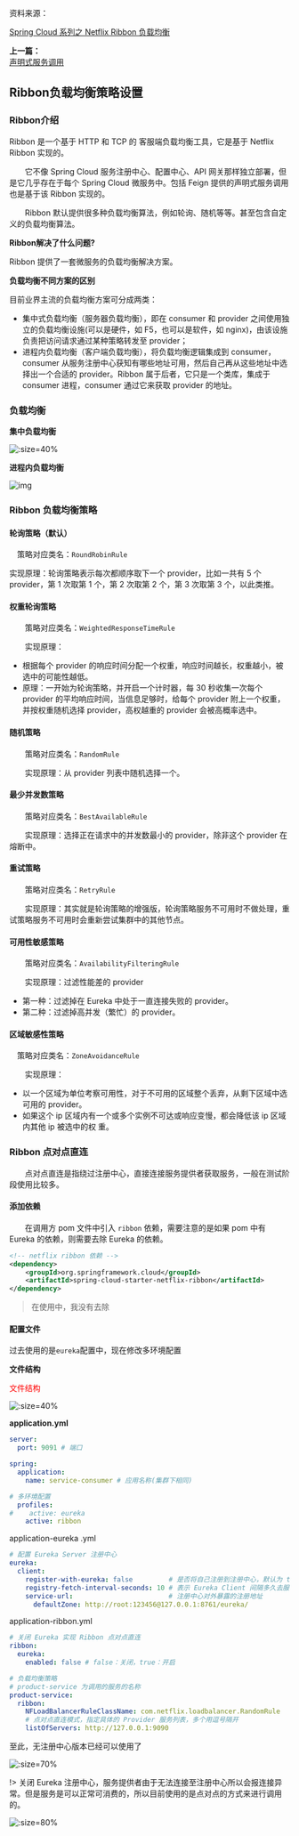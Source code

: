 资料来源：<br/>

[Spring Cloud 系列之 Netflix Ribbon 负载均衡](https://mrhelloworld.com/about)<br/>

**上一篇：**<br/>
[声明式服务调用](springCloud/feign&ribbon/01声明式服务调用.md)

## Ribbon负载均衡策略设置

### Ribbon介绍

Ribbon 是一个基于 HTTP 和 TCP 的 客服端负载均衡工具，它是基于 Netflix Ribbon 实现的。

　　它不像 Spring Cloud 服务注册中心、配置中心、API 网关那样独立部署，但是它几乎存在于每个 Spring Cloud 微服务中。包括 Feign 提供的声明式服务调用也是基于该 Ribbon 实现的。

　　Ribbon 默认提供很多种负载均衡算法，例如轮询、随机等等。甚至包含自定义的负载均衡算法。

**Ribbon解决了什么问题?**

Ribbon 提供了一套微服务的负载均衡解决方案。

**负载均衡不同方案的区别**

目前业界主流的负载均衡方案可分成两类：

- 集中式负载均衡（服务器负载均衡），即在 consumer 和 provider 之间使用独立的负载均衡设施(可以是硬件，如 F5，也可以是软件，如 nginx)，由该设施负责把访问请求通过某种策略转发至 provider；
- 进程内负载均衡（客户端负载均衡），将负载均衡逻辑集成到 consumer，consumer 从服务注册中心获知有哪些地址可用，然后自己再从这些地址中选择出一个合适的 provider。Ribbon 属于后者，它只是一个类库，集成于 consumer 进程，consumer 通过它来获取 provider 的地址。

### 负载均衡

**集中负载均衡**

![](large/e6c9d24ely1h232lvobz1j20dv0f4q3a.jpg ':size=40%')

**进程内负载均衡**

![img](large/1578386040836.png ':size=50%')

###  Ribbon 负载均衡策略

#### 轮询策略（默认）

　策略对应类名：`RoundRobinRule`

   实现原理：轮询策略表示每次都顺序取下一个 provider，比如一共有 5 个 provider，第 1 次取第 1 个，第 2 次取第 2 个，第 3 次取第 3 个，以此类推。

#### 权重轮询策略

　　策略对应类名：`WeightedResponseTimeRule`

　　实现原理：

- 根据每个 provider 的响应时间分配一个权重，响应时间越长，权重越小，被选中的可能性越低。
- 原理：一开始为轮询策略，并开启一个计时器，每 30 秒收集一次每个 provider 的平均响应时间，当信息足够时，给每个 provider 附上一个权重，并按权重随机选择 provider，高权越重的 provider 会被高概率选中。

#### 随机策略

　　策略对应类名：`RandomRule`

　　实现原理：从 provider 列表中随机选择一个。

#### 最少并发数策略

　　策略对应类名：`BestAvailableRule`

　　实现原理：选择正在请求中的并发数最小的 provider，除非这个 provider 在熔断中。

#### 重试策略

　　策略对应类名：`RetryRule`

　　实现原理：其实就是轮询策略的增强版，轮询策略服务不可用时不做处理，重试策略服务不可用时会重新尝试集群中的其他节点。

#### 可用性敏感策略

　　策略对应类名：`AvailabilityFilteringRule`

　　实现原理：过滤性能差的 provider

- 第一种：过滤掉在 Eureka 中处于一直连接失败的 provider。
- 第二种：过滤掉高并发（繁忙）的 provider。

#### 区域敏感性策略

　策略对应类名：`ZoneAvoidanceRule`

　　实现原理：

- 以一个区域为单位考察可用性，对于不可用的区域整个丢弃，从剩下区域中选可用的 provider。
- 如果这个 ip 区域内有一个或多个实例不可达或响应变慢，都会降低该 ip 区域内其他 ip 被选中的权 重。

### Ribbon 点对点直连

　　点对点直连是指绕过注册中心，直接连接服务提供者获取服务，一般在测试阶段使用比较多。

#### 添加依赖

　　在调用方 pom 文件中引入 `ribbon` 依赖，需要注意的是如果 pom 中有 Eureka 的依赖，则需要去除 Eureka 的依赖。

```Xml
<!-- netflix ribbon 依赖 -->
<dependency>
    <groupId>org.springframework.cloud</groupId>
    <artifactId>spring-cloud-starter-netflix-ribbon</artifactId>
</dependency>
```

> 在使用中，我没有去除

#### 配置文件

过去使用的是`eureka`配置中，现在修改多环境配置

**文件结构**

<font  color='red'>文件结构</font >

![](large/e6c9d24ely1h235t7w9b3j20pq0wagoa.jpg ':size=40%')



**application.yml**

~~~~yaml
server:
  port: 9091 # 端口

spring:
  application:
    name: service-consumer # 应用名称(集群下相同)

# 多环境配置
  profiles:
#    active: eureka
    active: ribbon
~~~~

application-eureka .yml

~~~~yaml
# 配置 Eureka Server 注册中心
eureka:
  client:
    register-with-eureka: false         # 是否将自己注册到注册中心，默认为 true
    registry-fetch-interval-seconds: 10 # 表示 Eureka Client 间隔多久去服务器拉取注册信息，默认为 30 秒
    service-url:                        # 注册中心对外暴露的注册地址
      defaultZone: http://root:123456@127.0.0.1:8761/eureka/
~~~~

application-ribbon.yml

~~~~yaml
# 关闭 Eureka 实现 Ribbon 点对点直连
ribbon:
  eureka:
    enabled: false # false：关闭，true：开启

# 负载均衡策略
# product-service 为调用的服务的名称
product-service:
  ribbon:
    NFLoadBalancerRuleClassName: com.netflix.loadbalancer.RandomRule
    # 点对点直连模式，指定具体的 Provider 服务列表，多个用逗号隔开
    listOfServers: http://127.0.0.1:9090
~~~~

至此，无注册中心版本已经可以使用了

![](large/e6c9d24ely1h23620kjbkj21qc0f4tdq.jpg ':size=70%')

!> 关闭 Eureka 注册中心，服务提供者由于无法连接至注册中心所以会报连接异常。但是服务是可以正常可消费的，所以目前使用的是点对点的方式来进行调用的。

![](large/e6c9d24ely1h23abr2vpyj21pr0u0anp.jpg ':size=80%')